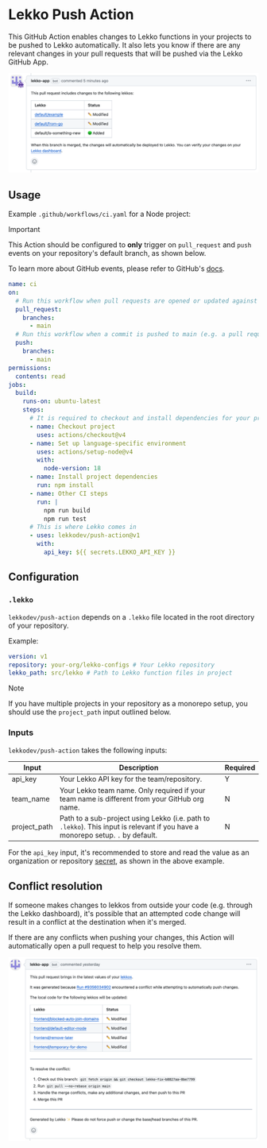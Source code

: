 # Lekko Push Action

This GitHub Action enables changes to Lekko functions in your projects to be pushed to Lekko automatically. It also lets you know if there are any relevant changes in your pull requests that will be pushed via the Lekko GitHub App.

![example comment](./public/comment.png)

## Usage

Example `.github/workflows/ci.yaml` for a Node project:

> [!IMPORTANT]
> This Action should be configured to **only** trigger on `pull_request` and `push` events on your repository's default branch, as shown below.
>
> To learn more about GitHub events, please refer to GitHub's [docs](https://docs.github.com/en/actions/using-workflows/events-that-trigger-workflows).

```yaml
name: ci
on:
  # Run this workflow when pull requests are opened or updated against main
  pull_request:
    branches:
      - main
  # Run this workflow when a commit is pushed to main (e.g. a pull request is merged)
  push:
    branches:
      - main
permissions:
  contents: read
jobs:
  build:
    runs-on: ubuntu-latest
    steps:
      # It is required to checkout and install dependencies for your project before the Lekko push step
      - name: Checkout project
        uses: actions/checkout@v4
      - name: Set up language-specific environment
        uses: actions/setup-node@v4
        with:
          node-version: 18
      - name: Install project dependencies
        run: npm install
      - name: Other CI steps
        run: |
          npm run build
          npm run test
      # This is where Lekko comes in
      - uses: lekkodev/push-action@v1
        with:
          api_key: ${{ secrets.LEKKO_API_KEY }}
```

## Configuration

### `.lekko`

`lekkodev/push-action` depends on a `.lekko` file located in the root directory of your repository.

Example:

```yaml
version: v1
repository: your-org/lekko-configs # Your Lekko repository
lekko_path: src/lekko # Path to Lekko function files in project
```

> [!NOTE]
> If you have multiple projects in your repository as a monorepo setup, you should use the `project_path` input outlined below.

### Inputs

`lekkodev/push-action` takes the following inputs:

| Input        | Description                                                                                                                     | Required |
| ------------ | ------------------------------------------------------------------------------------------------------------------------------- | -------- |
| api_key      | Your Lekko API key for the team/repository.                                                                                     | Y        |
| team_name    | Your Lekko team name. Only required if your team name is different from your GitHub org name.                                   | N        |
| project_path | Path to a sub-project using Lekko (i.e. path to `.lekko`). This input is relevant if you have a monorepo setup. `.` by default. | N        |

For the `api_key` input, it's recommended to store and read the value as an organization or repository [secret](https://docs.github.com/en/codespaces/managing-codespaces-for-your-organization/managing-development-environment-secrets-for-your-repository-or-organization), as shown in the above example.

## Conflict resolution

If someone makes changes to lekkos from outside your code (e.g. through the Lekko dashboard), it's possible that an attempted code change will result in a conflict at the destination when it's merged.

If there are any conflicts when pushing your changes, this Action will automatically open a pull request to help you resolve them.

![example conflict](./public/conflict.png)
